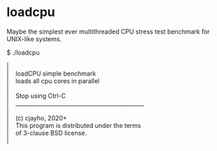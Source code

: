 # loadcpu
Maybe the simplest ever multithreaded CPU stress test benchmark for UNIX-like systems.

$ ./loadcpu

|<br/>
|&nbsp;&nbsp;&nbsp;&nbsp;loadCPU simple benchmark<br/>
|&nbsp;&nbsp;&nbsp;&nbsp;loads all cpu cores in parallel<br/>
|<br/>
|&nbsp;&nbsp;&nbsp;&nbsp;Stop using Ctrl-C<br/>
|&nbsp;&nbsp;&nbsp;&nbsp;______________________________________________<br/>
|<br/>
|&nbsp;&nbsp;&nbsp;&nbsp;(c) cjayho, 2020+<br/>
|&nbsp;&nbsp;&nbsp;&nbsp;This program is distributed under the terms<br/>
|&nbsp;&nbsp;&nbsp;&nbsp;of 3-clause BSD license.<br/>
|<br/>
